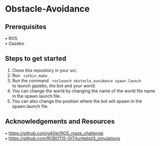 # Obstacle-Avoidance

## Prerequisites
•	ROS </br>
•	Gazebo

## Steps to get started
1. Clone this repository in your src.
2. Run <code> catkin_make </code>.
3. Run the command <code> roslaunch obstacle_avoidance spawn.launch </code> to launch gazebo, the bot and your world.
4. You can change the world by changing the name of the world file name in the spawn.launch file.
5. You can also change the position where the bot will spawn in the spawn.launch file.

## Acknowledgements and Resources
•	https://github.com/g40st/ROS_maze_challenge </br>
•	https://github.com/ROBOTIS-GIT/turtlebot3_simulations


